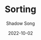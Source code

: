 ---
layout: post 
title: Sorting
date: 2022-10-02
author: Shadow Song
tags: [Sorting, 上课记录]
toc: true
comments: true
---